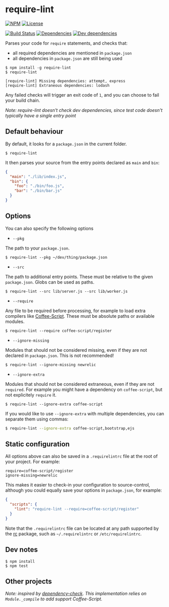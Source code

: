 # require-lint


[![NPM](http://img.shields.io/npm/v/require-lint.svg?style=flat)](https://npmjs.org/package/require-lint)
[![License](http://img.shields.io/npm/l/require-lint.svg?style=flat)](https://github.com/TabDigital/require-lint)

[![Build Status](http://img.shields.io/travis/TabDigital/require-lint.svg?style=flat)](http://travis-ci.org/TabDigital/require-lint)
[![Dependencies](http://img.shields.io/david/TabDigital/require-lint.svg?style=flat)](https://david-dm.org/TabDigital/require-lint)
[![Dev dependencies](http://img.shields.io/david/dev/TabDigital/require-lint.svg?style=flat)](https://david-dm.org/TabDigital/require-lint)

Parses your code for `require` statements, and checks that:

- all required dependencies are mentioned in `package.json`
- all dependencies in `package.json` are still being used

```
$ npm install -g require-lint
$ require-lint

[require-lint] Missing dependencies: attempt, express
[require-lint] Extraneous dependencies: lodash
```

Any failed checks will trigger an exit code of `1`, and you can choose to fail your build chain.

*Note: require-lint doesn't check dev dependencies, since test code doesn't typically have a single entry point*

## Default behaviour

By default, it looks for a `package.json` in the current folder.

```
$ require-lint
```

It then parses your source from the entry points declared as `main` and `bin`:

```json
{
  "main": "./lib/index.js",
  "bin": {
    "foo": "./bin/foo.js",
    "bar": "./bin/bar.js"
  }
}
```

## Options

You can also specify the following options

- `--pkg`

The path to your `package.json`.

```
$ require-lint --pkg ~/dev/thing/package.json
```

- `--src`

The path to additional entry points.
These must be relative to the given `package.json`.
Globs can be used as paths.

```
$ require-lint --src lib/server.js --src lib/worker.js
```

- `--require`

Any file to be required before processing, for example to load extra compilers like [Coffee-Script](http://coffeescript.org/).
These must be absolute paths or available modules.

```
$ require-lint --require coffee-script/register
```

- `--ignore-missing`

Modules that should not be considered missing, even if they are not declared in `package.json`. This is not recommended!

```
$ require-lint --ignore-missing newrelic
```

- `--ignore-extra`

Modules that should not be considered extraneous, even if they are not `required`. For example you might have a dependency on `coffee-script`, but not explicitely `require` it.

```
$ require-lint --ignore-extra coffee-script
```

If you would like to use `--ignore-extra` with multiple dependencies, you can separate them using commas:

```bash
$ require-lint --ignore-extra coffee-script,bootstrap,ejs
```

## Static configuration

All options above can also be saved in a `.requirelintrc` file at the root of your project. For example:

```
require=coffee-script/register
ignore-missing=newrelic
```

This makes it easier to check-in your configuration to source-control, although you could equally save your options in `package.json`, for example:

```json
{
  "scripts": {
    "lint": "require-lint --require=coffee-script/register"
  }
}
```

Note that the `.requirelintrc` file can be located at any path supported by the [rc](https://www.npmjs.com/package/rc) package, such as `~/.requirelintrc` or `/etc/requirelintrc`.

## Dev notes

```
$ npm install
$ npm test
```

## Other projects

*Note: inspired by [dependency-check](https://github.com/maxogden/dependency-check). This implementation relies on `Module._compile` to add support Coffee-Script.*
